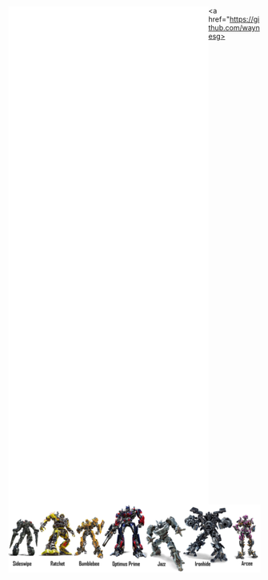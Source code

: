 <a href="https://github.com/waynesg/AutoBuild-OpenWrt"><img alt="🦑" align="left" width="400px" src="https://github.com/waynesg/waynesg/blob/main/metrics.svg" alt="waynesg's github stats" /></a>
<a href="https://github.com/waynesg/AutoBuild-OpenWrt"><img alt="🦑" align="left" width="400px" src="https://github.com/waynesg/waynesg/blob/main/metrics.additional.svg" alt="waynesg's github stats" /></a>


<a href="https://github.com/waynesg><img alt="🦑" align="center" width="800px" src="https://github.com/waynesg/waynesg/blob/main/Transformers-Autobots-PNG-Picture.png"></a>
